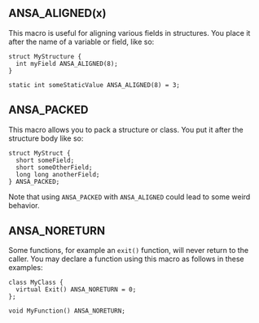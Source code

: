 ## ANSA_ALIGNED(x)

This macro is useful for aligning various fields in structures. You place it after the name of a variable or field, like so:

    struct MyStructure {
      int myField ANSA_ALIGNED(8);
    }
    
    static int someStaticValue ANSA_ALIGNED(8) = 3;

## ANSA_PACKED

This macro allows you to pack a structure or class. You put it after the structure body like so:

    struct MyStruct {
      short someField;
      short someOtherField;
      long long anotherField;
    } ANSA_PACKED;

Note that using `ANSA_PACKED` with `ANSA_ALIGNED` could lead to some weird behavior.

## ANSA_NORETURN

Some functions, for example an `exit()` function, will never return to the caller. You may declare a function using this macro as follows in these examples:

    class MyClass {
      virtual Exit() ANSA_NORETURN = 0;
    };
    
    void MyFunction() ANSA_NORETURN;
